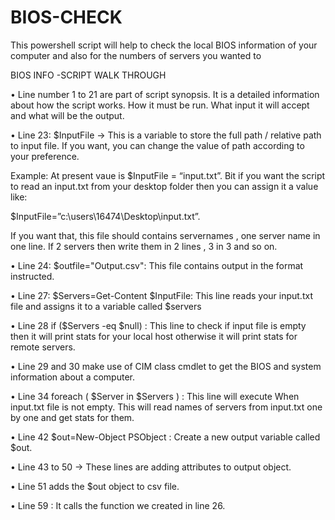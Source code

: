 # BIOS-CHECK
This powershell script will help to check the local BIOS information of your computer and also for the numbers of servers you wanted to 





BIOS INFO -SCRIPT WALK THROUGH



•	Line number 1 to 21 are part of script synopsis. It is a detailed information about how the script works. How it must be run. What input it will accept and what will be the output.






•	Line 23: $InputFile -> This is a variable to store the full path / relative path to input file. If you want, you can change the value of path according to your preference.




Example: At present vaue is $InputFile = “input.txt”. Bit if you want the script to read an input.txt from your desktop folder then you can assign it a value like:







$InputFile=”c:\users\16474\Desktop\input.txt”.





If you want that, this file should contains servernames , one server name in one line. If 2 servers then write them in 2 lines , 3 in 3 and so on.







•	Line 24: $outfile="Output.csv": This file contains output in the format instructed.




•	Line 27: $Servers=Get-Content $InputFile: This line reads your input.txt file and assigns it to a variable called $servers







•	Line 28 if ($Servers -eq $null) : This line to check if input file is empty then it will print stats for your local host otherwise it will print stats for remote 
servers.









•	Line 29 and 30 make use of CIM class cmdlet to get the BIOS and system information about a computer.













•	Line 34  foreach ( $Server in $Servers ) : This line will execute When input.txt file is not empty. This will read names of servers from input.txt one by one and get stats for them.










•	Line 42 $out=New-Object PSObject : Create a new output variable called $out.







•	Line 43 to 50 -> These lines are adding attributes to output object.









•	Line 51 adds the $out object to csv file.










•	Line 59 : It calls the function we created in line 26.

